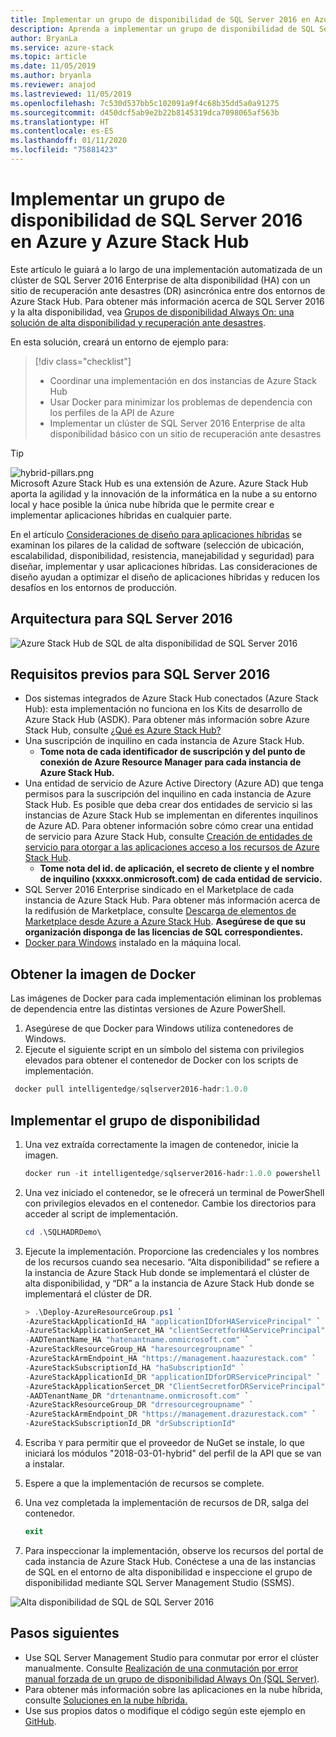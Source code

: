 ```yaml
---
title: Implementar un grupo de disponibilidad de SQL Server 2016 en Azure y Azure Stack Hub
description: Aprenda a implementar un grupo de disponibilidad de SQL Server 2016 en Azure y Azure Stack Hub.
author: BryanLa
ms.service: azure-stack
ms.topic: article
ms.date: 11/05/2019
ms.author: bryanla
ms.reviewer: anajod
ms.lastreviewed: 11/05/2019
ms.openlocfilehash: 7c530d537bb5c102091a9f4c68b35dd5a0a91275
ms.sourcegitcommit: d450dcf5ab9e2b22b8145319dca7098065af563b
ms.translationtype: HT
ms.contentlocale: es-ES
ms.lasthandoff: 01/11/2020
ms.locfileid: "75881423"
---
```

# <a name="deploy-a-sql-server-2016-availability-group-to-azure-and-azure-stack-hub"></a>Implementar un grupo de disponibilidad de SQL Server 2016 en Azure y Azure Stack Hub

Este artículo le guiará a lo largo de una implementación automatizada de un clúster de SQL Server 2016 Enterprise de alta disponibilidad (HA) con un sitio de recuperación ante desastres (DR) asincrónica entre dos entornos de Azure Stack Hub. Para obtener más información acerca de SQL Server 2016 y la alta disponibilidad, vea [Grupos de disponibilidad Always On: una solución de alta disponibilidad y recuperación ante desastres](https://docs.microsoft.com/sql/database-engine/availability-groups/windows/always-on-availability-groups-sql-server?view=sql-server-2016).

En esta solución, creará un entorno de ejemplo para:

> [!div class="checklist"]
> - Coordinar una implementación en dos instancias de Azure Stack Hub
> - Usar Docker para minimizar los problemas de dependencia con los perfiles de la API de Azure
> - Implementar un clúster de SQL Server 2016 Enterprise de alta disponibilidad básico con un sitio de recuperación ante desastres

> [!Tip]  
> ![hybrid-pillars.png](./media/solution-deployment-guide-cross-cloud-scaling/hybrid-pillars.png)  
> Microsoft Azure Stack Hub es una extensión de Azure. Azure Stack Hub aporta la agilidad y la innovación de la informática en la nube a su entorno local y hace posible la única nube híbrida que le permite crear e implementar aplicaciones híbridas en cualquier parte.  
> 
> En el artículo [Consideraciones de diseño para aplicaciones híbridas](overview-app-design-considerations.md) se examinan los pilares de la calidad de software (selección de ubicación, escalabilidad, disponibilidad, resistencia, manejabilidad y seguridad) para diseñar, implementar y usar aplicaciones híbridas. Las consideraciones de diseño ayudan a optimizar el diseño de aplicaciones híbridas y reducen los desafíos en los entornos de producción.

## <a name="architecture-for-sql-server-2016"></a>Arquitectura para SQL Server 2016

![Azure Stack Hub de SQL de alta disponibilidad de SQL Server 2016](media/solution-deployment-guide-sql-ha/image1.png)

## <a name="prerequisites-for-sql-server-2016"></a>Requisitos previos para SQL Server 2016

  - Dos sistemas integrados de Azure Stack Hub conectados (Azure Stack Hub): esta implementación no funciona en los Kits de desarrollo de Azure Stack Hub (ASDK). Para obtener más información sobre Azure Stack Hub, consulte [¿Qué es Azure Stack Hub?](https://azure.microsoft.com/overview/azure-stack/)
  - Una suscripción de inquilino en cada instancia de Azure Stack Hub.    
      - **Tome nota de cada identificador de suscripción y del punto de conexión de Azure Resource Manager para cada instancia de Azure Stack Hub.**
  - Una entidad de servicio de Azure Active Directory (Azure AD) que tenga permisos para la suscripción del inquilino en cada instancia de Azure Stack Hub. Es posible que deba crear dos entidades de servicio si las instancias de Azure Stack Hub se implementan en diferentes inquilinos de Azure AD. Para obtener información sobre cómo crear una entidad de servicio para Azure Stack Hub, consulte [Creación de entidades de servicio para otorgar a las aplicaciones acceso a los recursos de Azure Stack Hub](https://docs.microsoft.com/azure-stack/user/azure-stack-create-service-principals).
      - **Tome nota del id. de aplicación, el secreto de cliente y el nombre de inquilino (xxxxx.onmicrosoft.com) de cada entidad de servicio.**
  - SQL Server 2016 Enterprise sindicado en el Marketplace de cada instancia de Azure Stack Hub. Para obtener más información acerca de la redifusión de Marketplace, consulte [Descarga de elementos de Marketplace desde Azure a Azure Stack Hub](https://docs.microsoft.com/azure-stack/operator/azure-stack-download-azure-marketplace-item).
    **Asegúrese de que su organización disponga de las licencias de SQL correspondientes.**
  - [Docker para Windows](https://docs.docker.com/docker-for-windows/) instalado en la máquina local.

## <a name="get-the-docker-image"></a>Obtener la imagen de Docker

Las imágenes de Docker para cada implementación eliminan los problemas de dependencia entre las distintas versiones de Azure PowerShell.

1.  Asegúrese de que Docker para Windows utiliza contenedores de Windows.
2.  Ejecute el siguiente script en un símbolo del sistema con privilegios elevados para obtener el contenedor de Docker con los scripts de implementación.

```powershell  
 docker pull intelligentedge/sqlserver2016-hadr:1.0.0
```

## <a name="deploy-the-availability-group"></a>Implementar el grupo de disponibilidad

1.  Una vez extraída correctamente la imagen de contenedor, inicie la imagen.

      ```powershell  
      docker run -it intelligentedge/sqlserver2016-hadr:1.0.0 powershell
      ```

2.  Una vez iniciado el contenedor, se le ofrecerá un terminal de PowerShell con privilegios elevados en el contenedor. Cambie los directorios para acceder al script de implementación.

      ```powershell  
      cd .\SQLHADRDemo\
      ```

3.  Ejecute la implementación. Proporcione las credenciales y los nombres de los recursos cuando sea necesario. “Alta disponibilidad” se refiere a la instancia de Azure Stack Hub donde se implementará el clúster de alta disponibilidad, y “DR” a la instancia de Azure Stack Hub donde se implementará el clúster de DR.

      ```powershell
      > .\Deploy-AzureResourceGroup.ps1 `
      -AzureStackApplicationId_HA "applicationIDforHAServicePrincipal" `
      -AzureStackApplicationSercet_HA "clientSecretforHAServicePrincipal" `
      -AADTenantName_HA "hatenantname.onmicrosoft.com" `
      -AzureStackResourceGroup_HA "haresourcegroupname" `
      -AzureStackArmEndpoint_HA "https://management.haazurestack.com" `
      -AzureStackSubscriptionId_HA "haSubscriptionId" `
      -AzureStackApplicationId_DR "applicationIDforDRServicePrincipal" `
      -AzureStackApplicationSercet_DR "ClientSecretforDRServicePrincipal" `
      -AADTenantName_DR "drtenantname.onmicrosoft.com" `
      -AzureStackResourceGroup_DR "drresourcegroupname" `
      -AzureStackArmEndpoint_DR "https://management.drazurestack.com" `
      -AzureStackSubscriptionId_DR "drSubscriptionId"
      ```

4.  Escriba `Y` para permitir que el proveedor de NuGet se instale, lo que iniciará los módulos "2018-03-01-hybrid" del perfil de la API que se van a instalar.

5.  Espere a que la implementación de recursos se complete.

6.  Una vez completada la implementación de recursos de DR, salga del contenedor.

      ```powershell
      exit
      ```

7.  Para inspeccionar la implementación, observe los recursos del portal de cada instancia de Azure Stack Hub. Conéctese a una de las instancias de SQL en el entorno de alta disponibilidad e inspeccione el grupo de disponibilidad mediante SQL Server Management Studio (SSMS).

![Alta disponibilidad de SQL de SQL Server 2016](media/solution-deployment-guide-sql-ha/image2.png)

## <a name="next-steps"></a>Pasos siguientes

  - Use SQL Server Management Studio para conmutar por error el clúster manualmente. Consulte [Realización de una conmutación por error manual forzada de un grupo de disponibilidad Always On (SQL Server)](https://docs.microsoft.com/sql/database-engine/availability-groups/windows/perform-a-forced-manual-failover-of-an-availability-group-sql-server?view=sql-server-2017).
  - Para obtener más información sobre las aplicaciones en la nube híbrida, consulte [Soluciones en la nube híbrida.](https://aka.ms/azsdevtutorials)
  - Use sus propios datos o modifique el código según este ejemplo en [GitHub](https://github.com/Azure-Samples/azure-intelligent-edge-patterns).
